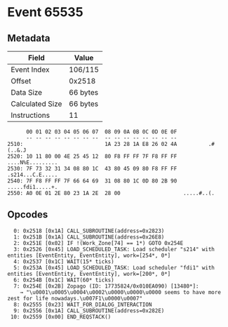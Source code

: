# Event 65535

## Metadata

| Field           | Value    |
|-----------------|----------|
| Event Index     | 106/115  |
| Offset          | 0x2518   |
| Data Size       | 66 bytes |
| Calculated Size | 66 bytes |
| Instructions    | 11       |

```
      00 01 02 03 04 05 06 07  08 09 0A 0B 0C 0D 0E 0F
      -- -- -- -- -- -- -- --  -- -- -- -- -- -- -- --
2510:                          1A 23 28 1A E8 26 02 4A          .#(..&.J
2520: 10 11 80 00 4E 25 45 12  80 F8 FF FF 7F F8 FF FF  ....N%E.........
2530: 7F 73 32 31 34 08 80 1C  43 80 45 09 80 F8 FF FF  .s214...C.E.....
2540: 7F F8 FF FF 7F 66 64 69  31 08 80 1C 0D 80 2B 90  .....fdi1.....+.
2550: A0 0E 01 2E 80 23 1A 2E  28 00                    .....#..(.      
```

## Opcodes

```
  0: 0x2518 [0x1A] CALL_SUBROUTINE(address=0x2823)
  1: 0x251B [0x1A] CALL_SUBROUTINE(address=0x26E8)
  2: 0x251E [0x02] IF !(Work_Zone[74] == 1*) GOTO 0x254E
  3: 0x2526 [0x45] LOAD_SCHEDULED_TASK: Load scheduler "s214" with entities [EventEntity, EventEntity], work=[254*, 0*]
  4: 0x2537 [0x1C] WAIT(15* ticks)
  5: 0x253A [0x45] LOAD_SCHEDULED_TASK: Load scheduler "fdi1" with entities [EventEntity, EventEntity], work=[200*, 0*]
  6: 0x254B [0x1C] WAIT(60* ticks)
  7: 0x254E [0x2B] Zopago (ID: 17735824/0x010EA090) [13480*]:
    → "\u0001\u0005\u0004\u0002\u0000\u0000\u0000 seems to have more zest for life nowadays.\u007F1\u0000\u0007"
  8: 0x2555 [0x23] WAIT_FOR_DIALOG_INTERACTION
  9: 0x2556 [0x1A] CALL_SUBROUTINE(address=0x282E)
 10: 0x2559 [0x00] END_REQSTACK()
```
